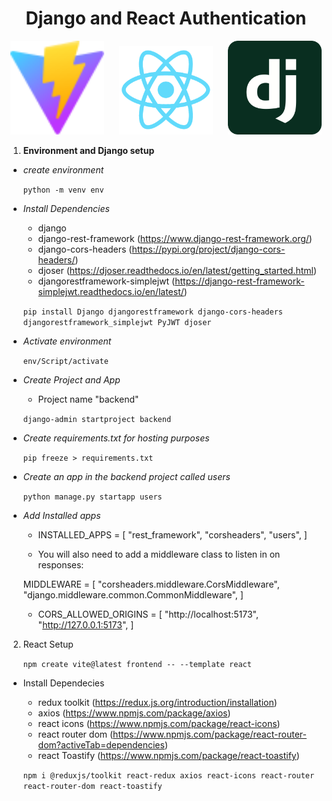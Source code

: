 <div align='center'>
<h1>Django and React Authentication</h1>
</div>
<div align='center'>
<img src="meta/vite.svg" alt="Vite Logo" width="150" style="margin-right: 20px;" />
<img src="meta/React-ezgif.com-speed.gif" alt="React Logo" width="150" style="margin-right: 20px;" />
<img src="meta/django.svg" alt="Django Logo" width="150" />
</div>

1. **Environment and Django setup**
    
- *create environment*

    ```python -m venv env```

- *Install Dependencies*

    - django
    - django-rest-framework (https://www.django-rest-framework.org/)
    - django-cors-headers (https://pypi.org/project/django-cors-headers/)
    - djoser (https://djoser.readthedocs.io/en/latest/getting_started.html)
    - djangorestframework-simplejwt (https://django-rest-framework-simplejwt.readthedocs.io/en/latest/)


    ```pip install Django djangorestframework django-cors-headers djangorestframework_simplejwt PyJWT djoser```

- *Activate environment*
    
    ```env/Script/activate```

- *Create Project and App*
    
    - Project name "backend"

    ```django-admin startproject backend```

- *Create requirements.txt for hosting purposes*

    ```pip freeze > requirements.txt```

- *Create an app in the backend project called users*

    ```python manage.py startapp users```   

- *Add Installed apps*

    - INSTALLED_APPS = [
    "rest_framework",
    "corsheaders",
    "users",
    ]

    - You will also need to add a middleware class to listen in on responses:

    MIDDLEWARE = [
        "corsheaders.middleware.CorsMiddleware",
        "django.middleware.common.CommonMiddleware",
    ]

    - CORS_ALLOWED_ORIGINS = [
    "http://localhost:5173",
    "http://127.0.0.1:5173",
    ]

2. React Setup 

    ```npm create vite@latest frontend -- --template react```

- Install Dependecies
    
    - redux toolkit (https://redux.js.org/introduction/installation)
    - axios (https://www.npmjs.com/package/axios)
    - react icons (https://www.npmjs.com/package/react-icons)
    - react router dom (https://www.npmjs.com/package/react-router-dom?activeTab=dependencies)
    - react Toastify (https://www.npmjs.com/package/react-toastify)

    ```npm i @reduxjs/toolkit react-redux axios react-icons react-router react-router-dom react-toastify```